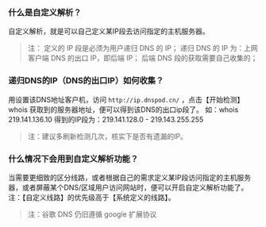### 什么是自定义解析？
自定义解析，就是可以自己定义某IP段去访问指定的主机服务器。

> 注：
> 定义的 IP 段是必须为用户递归 DNS 的 IP；
> 递归 DNS 的 IP 为：上网客户端 DNS 的出口 IP，即后端 IP；
> 后端 DNS 段的获取需要自己收集的；

### 递归DNS的IP（DNS的出口IP）如何收集？

用设置该DNS地址客户机，访问 `http://ip.dnspod.cn/` ，点击【开始检测】
whois 获取到的服务器地址，便可以得到该DNS的出口ip段了。
如：whois 219.141.136.10 得到的IP段为：219.141.128.0 - 219.143.255.255
> 注：建议多刷新检测几次，核实下是否有遗漏的IP。

### 什么情况下会用到自定义解析功能？

当需要更细致的区分线路，或者根据自己的需求定义某IP段访问指定的主机服务器，或者屏蔽某个DNS/区域用户访问网站时，便可以开启自定义解析功能了。
注：【自定义线路】的优先级高于【系统定义的线路】。

> 注：谷歌 DNS 仍旧遵循 google 扩展协议

